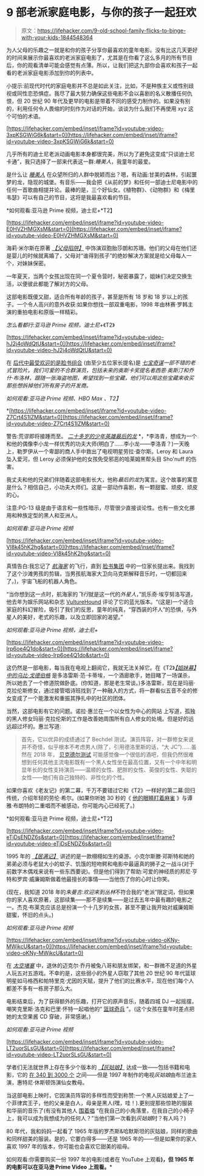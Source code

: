 # 9 部老派家庭电影，与你的孩子一起狂欢

> 原文：<https://lifehacker.com/9-old-school-family-flicks-to-binge-with-your-kids-1844548364>

为人父母的乐趣之一就是和你的孩子分享你最喜欢的童年电影。没有比这几天更好的时间来展示你最喜欢的老派家庭电影了，尤其是在你看了这么多月的所有节目后，你的观看清单可能会感觉有点薄。所以，让我们把这九部你会喜欢和孩子一起看的老派家庭电影添加到你的列表中。

小提示:前现代时代的家庭电影并不总是如此关注，比如，不是种族主义或性别歧视或同性恋恐惧症。我尽了最大努力确保这些电影不会以喜剧的名义散播任何仇恨，但 20 世纪 90 年代及更早的电影是带着不同的感受力制作的。如果没有别的，利用任何令人畏缩的时刻作为对话的开始，谈谈为什么我们不再使用 xyz 这个可怕的术语。

 [https://lifehacker.com/embed/inset/iframe?id=youtube-video-3xpKSGWiG6k&start=0](https://lifehacker.com/embed/inset/iframe?id=youtube-video-3xpKSGWiG6k&start=0) 

几乎所有的迪士尼老派动画电影本身都很完美，所以为了避免这变成“只谈迪士尼卡通”，我只选择了一部来代表这一群:*睡美人*，我童年的最爱。

是什么让 [*睡美人*](https://youtu.be/3xpKSGWiG6k) 在众望所归的人群中脱颖而出？嗯，有动画:甘美的森林，引起噩梦的龙，隐现的城堡。有音乐——我会把《从前的梦》和任何一部迪士尼电影中的任何一首歌曲相提并论。最棒的是，三个好仙女。《植物群》、《动物群》和《梅里韦瑟》可以有自己的节目，这将是我最喜欢看的节目。

*如何观看:亚马逊 Prime 视频，迪士尼+*T2】

 [https://lifehacker.com/embed/inset/iframe?id=youtube-video-E0HVZHMGXsM&start=0](https://lifehacker.com/embed/inset/iframe?id=youtube-video-E0HVZHMGXsM&start=0) 

海莉·米尔斯在原著 [*【父母陷阱】*](https://youtu.be/E0HVZHMGXsM) 中饰演双胞胎莎朗和苏珊。他们的父母在他们还是婴儿的时候就离婚了，父母对“谁得到孩子”的绝妙解决方案就是给父母每人一个，对妹妹保密。

一年夏天，当两个女孩出现在同一个夏令营时，秘密暴露了，姐妹们决定交换生活，以便彼此都能了解对方的父母。

这部电影既傻又甜，适合所有年龄的孩子，甚至是所有 18 岁和 18 岁以上的孩子。一个令人高兴的意外收获:如果你想找一部双重电影，1998 年由林赛·罗韩主演的重拍电影和原版一样精彩。

*怎么看都行:亚马逊 Prime 视频，迪士尼+*《T2》

 [https://lifehacker.com/embed/inset/iframe?id=youtube-video-hJ2j4oWdQtU&start=0](https://lifehacker.com/embed/inset/iframe?id=youtube-video-hJ2j4oWdQtU&start=0) 

在 [后代中最受欢迎的是脸书组合](https://www.facebook.com/groups/2018785615043946) (由至少五位家长提名)是 [*七宝奇谋*](https://youtu.be/hJ2j4oWdQtU)*一部不错的老式冒险片。我们可爱的不合群演员，包括未来的奥斯卡奖提名者西恩·奥斯汀和乔什·布洛林，跟随一张海盗地图，希望找到一些宝藏，他们可以用这些宝藏来收买那些想拆掉他们所有房子的开发商。* 

**如何观看:亚马逊 Prime 视频、HBO Max* 、T2】*

 *[https://lifehacker.com/embed/inset/iframe?id=youtube-video-Z7Crt4S1IZM&start=0](https://lifehacker.com/embed/inset/iframe?id=youtube-video-Z7Crt4S1IZM&start=0) 

警告:荒谬即将接踵而至。 [*二十多岁的少年英雄最后的龙*](https://youtu.be/Z7Crt4S1IZM) *，*李洛青，想成为一个和他的偶像李小龙一样优秀的功夫大师(明白了……李小龙——李洛青？)一天晚上，勒罗伊从一个卑鄙的商人手中救出了电视明星劳拉·查尔斯。Leroy 和 Laura 坠入爱河，但 Leroy 必须保护他的女孩免受邪恶的哈莱姆黑帮头目 Sho'nuff 的伤害。

我丈夫和他的兄弟们伴随着这部电影长大，他称*最后的龙*为寓言。这个故事的寓意是什么？相信自己，小功夫大师们。这是一部动作喜剧，有一颗甜蜜、顽皮、顽皮的心。

注意:PG-13 级是由于语言和一些性暗示，尽管很少直接谈论性。也有一些文化挪用和种族定型的黑人和亚洲人。

*如何观看:亚马逊 Prime 视频*

 [https://lifehacker.com/embed/inset/iframe?id=youtube-video-VI8k45hK2hg&start=0](https://lifehacker.com/embed/inset/iframe?id=youtube-video-VI8k45hK2hg&start=0) 

真情告白:我忘记了 [*航海家*](https://youtu.be/VI8k45hK2hg) 的飞行，直到 [脸书集团](https://www.facebook.com/groups/2018785615043946) 中的一位家长提出来。我找到了这个沙滩男孩的剪辑，当男孩航海家大卫向马克斯解释音乐时，一切都回来了。)，宇宙飞船的机器人角色。

“当你想到这一点时，航海家的*飞行*就是这一代的*外星人*，”凯乐奇·埃亨努洛写道，他去年为娱乐网站和杂志 [VultureHound](https://vulturehound.co.uk/2019/08/compliance-flight-of-the-navigator-blu-ray-review) 评论了它的蓝光版本。“(这是)一个适合家庭的科幻冒险，吸引了我们的反思，童年的纯真，“穿西装的坏人”的恐惧，与外星人的美好，老式的乐趣，以及立即回家的渴望。”

*如何观看:亚马逊 Prime 视频，迪士尼+*

 [https://lifehacker.com/embed/inset/iframe?id=youtube-video-Irp6oe4Q1do&start=0](https://lifehacker.com/embed/inset/iframe?id=youtube-video-Irp6oe4Q1do&start=0) 

这仍然是一部电影，每当我在电视上翻阅它，我就无法关掉它。在《T2》[*【姐妹幕】中的乌比·戈德伯格*](https://youtu.be/Irp6oe4Q1do) 是多洛雷斯·范·卡蒂埃，一个酒廊歌手，她目睹了一场谋杀，所以她去了一个修道院做卧底。(你知道，那是老生常谈。)多洛雷斯，现在是玛丽·克拉伦斯修女，通过接管唱诗班找到了一种融入的方式，将一群看似五音不全的修女变成了一个能激发和重振其挣扎中的社区的团体。

当然，这部电影有它的问题。诺拉·惠兰在一个以女性为中心的网站 上写道，孤独的黑人修女玛丽·克拉伦斯的工作是改善她周围所有白人修女的处境。但是好的远远超过坏的。惠兰写道:

> 首先，它以优异的成绩通过了 Bechdel 测试。演员阵容，对一群修女来说并不奇怪，似乎根本不考虑男人(除了，引用德洛里斯的话，“大 JC”)……虽然在 2018 年， [贝克德尔测试](https://www.theverge.com/2017/12/22/16807424/alternatives-bechdel-test-bad-moms-lena-waithe) 可能感觉像一个很低的酒吧，但我仍然很难想到任何其他主流电影既有一个黑人女性坐在最高位置，又有一个中年和明显年长的女性支持演员——温顺的女性、肥胖的女性、英俊的女性、失聪的女性——她们有自己独特的、非性化的个性。

如果你喜欢《老友记》的第二幕，千万不要错过它和《T2》一样好的第二幕:回归传统，介绍年轻的劳伦·希尔。(如果你听她 30 秒的《 [他的眼睛盯着麻雀](https://www.youtube.com/watch?v=N9-Z-QNVIaE) 》与谭雅·布朗特的二重唱而不被感动，你可能内心已经死了。)

*如何观看:亚马逊 Prime 视频，迪士尼+*T2】

 [https://lifehacker.com/embed/inset/iframe?id=youtube-video-eTjDsENDZ6s&start=0](https://lifehacker.com/embed/inset/iframe?id=youtube-video-eTjDsENDZ6s&start=0) 

1995 年的 [*【居满记】*](https://youtu.be/eTjDsENDZ6s) 讲述的是一款栩栩如生的桌游。小克尔斯滕·邓斯特和她的弟弟必须与老鼠大小的蚊子、饥饿的短吻鳄和电影中最逼真的狮子之一战斗(对于前数字木偶戏来说有一些东西要说)。但是他们得到了帮助:可爱的神经质的邦尼·亨特和罗宾·威廉姆斯做着他最擅长的事情——当他伤了你的心时让你笑。

(现在，我知道 2018 年的*朱曼吉:欢迎来到丛林*不符合我的“老派”限定词，但如果你的家人喜欢原著，这部续集——那不是续集——是过去五年中最有趣的电影之一。杰克·布莱克应该总是扮演一个十几岁的女孩，甚至不要让我开始对威廉姆斯甜蜜，怀旧的点头。)

*如何观看:亚马逊 Prime 视频*

 [https://lifehacker.com/embed/inset/iframe?id=youtube-video-oKNy-MWjkcU&start=0](https://lifehacker.com/embed/inset/iframe?id=youtube-video-oKNy-MWjkcU&start=0) 

在 [*太空堵塞*](https://youtu.be/oKNy-MWjkcU) 中，退休的迈克尔·乔丹被兔八哥和朋友绑架，和一群微不足道的外星人玩五对五游戏。不幸的是，这些弱小的外星人窃取了其他 20 世纪 90 年代篮球明星如马格西和帕特里克·尤因的天赋，提升了他们的比赛水平，现在他们每个人都差不多有一栋房子那么大。

电影结束后，为了获得额外的乐趣，打开它的原声音乐，随着四城 DJ 一起摇摆，嘲笑克里斯·洛克和巴里·怀特一起唱他的“ [篮球奇兵](https://www.youtube.com/watch?v=ITbXUAfY20I) ”。(这个女孩在童年时差点把她的太空果酱 CD 穿破，非常感谢。)

*如何观看:亚马逊 Prime 视频*

 [https://lifehacker.com/embed/inset/iframe?id=youtube-video-LT2uorSLsGU&start=0](https://lifehacker.com/embed/inset/iframe?id=youtube-video-LT2uorSLsGU&start=0) 

学者们无法就世界上存在多少个版本的 [*【灰姑娘】*](https://www.youtube.com/watch?v=LT2uorSLsGU) 达成一致——包括书籍和电影，它的 [在 340 到 3000 个](http://www.edenvalleyenterprises.org/blhrc/educational/cindtour/world.html#:~:text=Scholars%20disagree%20as%20to%20exactly,there%20are%20several%20notable%20interpreters.) 之间——但是 1997 年制作的电视*灰姑娘*由布兰迪主演，惠特尼·休斯顿饰演仙女教母。

当这部电影上映时，它因演员阵容的多样性而受到称赞:一个黑人灰姑娘爱上了一个菲律宾王子，他的父亲是白人，母亲是黑人(嘿，哇！).更别提那些惊艳的服装和华丽的音乐了(有没有其他人 [围着唱](https://www.youtube.com/watch?v=6edvrHiGgt0) “在我自己的小角落里，在我自己的小椅子上，我可以成为我想成为的任何人？”当他们第一次看到*灰姑娘*时？有人吗？)

80 年代，我和妈妈一起看了 1965 年版的罗杰斯&哈默斯坦的灰姑娘，同样的歌曲和同样甜美的服装。是的，它要白得多——还是 1965 年的——但是如果你的家人喜欢 1997 年的版本，你可能也会喜欢它甜美的祖母。

如何观看:你需要购买一份 1997 年的电影(或者在 YouTube 上观看[](https://www.youtube.com/watch?v=yegKqxdgI0Q)**)，但 1965 年的电影可以在亚马逊 Prime Video 上观看。***